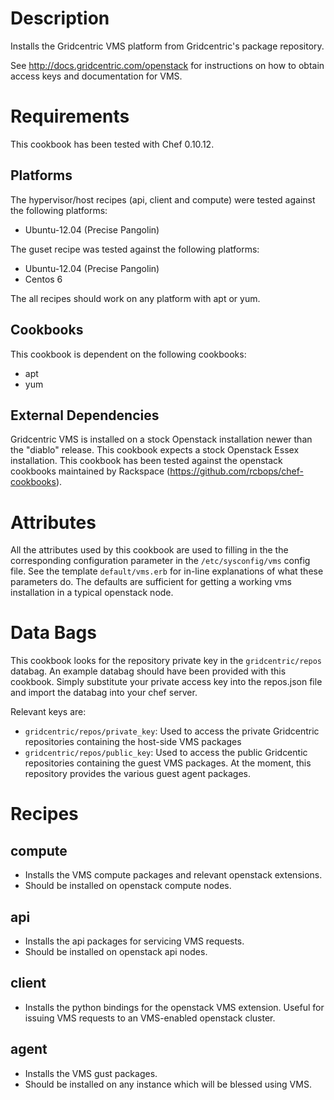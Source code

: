Description
===========

Installs the Gridcentric VMS platform from Gridcentric's package repository.

See http://docs.gridcentric.com/openstack for instructions on how to obtain
access keys and documentation for VMS.

Requirements
============

This cookbook has been tested with Chef 0.10.12.

Platforms
---------

The hypervisor/host recipes (api, client and compute) were tested against the
following platforms:

* Ubuntu-12.04 (Precise Pangolin)

The guset recipe was tested against the following platforms:

* Ubuntu-12.04 (Precise Pangolin)
* Centos 6

The all recipes should work on any platform with apt or yum.

Cookbooks
---------

This cookbook is dependent on the following cookbooks:

* apt
* yum

External Dependencies
---------------------

Gridcentric VMS is installed on a stock Openstack installation newer than the
"diablo" release. This cookbook expects a stock Openstack Essex
installation. This cookbook has been tested against the openstack cookbooks
maintained by Rackspace (https://github.com/rcbops/chef-cookbooks).

Attributes
==========

All the attributes used by this cookbook are used to filling in the the
corresponding configuration parameter in the `/etc/sysconfig/vms` config
file. See the template `default/vms.erb` for in-line explanations of what these
parameters do. The defaults are sufficient for getting a working vms
installation in a typical openstack node.

Data Bags
=========

This cookbook looks for the repository private key in the `gridcentric/repos`
databag. An example databag should have been provided with this cookbook. Simply
substitute your private access key into the repos.json file and import the
databag into your chef server.

Relevant keys are: 
* `gridcentric/repos/private_key`: Used to access the private Gridcentric
  repositories containing the host-side VMS packages
* `gridcentric/repos/public_key`: Used to access the public Gridcentic
  repositories containing the guest VMS packages. At the moment, this repository
  provides the various guest agent packages.


Recipes
=======

compute
-------
- Installs the VMS compute packages and relevant openstack extensions.
- Should be installed on openstack compute nodes.

api
---
- Installs the api packages for servicing VMS requests.
- Should be installed on openstack api nodes.

client
------
- Installs the python bindings for the openstack VMS extension. Useful for
  issuing VMS requests to an VMS-enabled openstack cluster.


agent
-----
- Installs the VMS gust packages.
- Should be installed on any instance which will be blessed using VMS.
